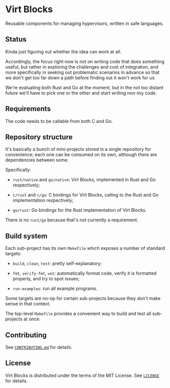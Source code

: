# Virt Blocks

Reusable components for managing hypervisors, written in safe
languages.

## Status

Kinda just figuring out whether the idea can work at all.

Accordingly, the focus right now is not on writing code that does
something useful, but rather in exploring the challenges and cost of
integration, and more specifically in seeking out problematic
scenarios in advance so that we don't get too far down a path before
finding out it won't work for us.

We're evaluating both Rust and Go at the moment, but in the not too
distant future we'll have to pick one or the other and start writing
non-toy code.

## Requirements

The code needs to be callable from both C and Go.

## Repository structure

It's basically a bunch of mini-projects stored in a single repository
for convenience; each one can be consumed on its own, although there
are dependencies between some.

Specifically:

* `rust/native` and `go/native`: Virt Blocks, implemented in Rust and
  Go respectively;

* `c/rust` and `c/go`: C bindings for Virt Blocks, calling to the
  Rust and Go implementation respectively;

* `go/rust`: Go bindings for the Rust implementation of Virt Blocks.

There is no `rust/go` because that's not currently a requirement.

## Build system

Each sub-project has its own `Makefile` which exposes a number of
standard targets:

* `build`, `clean`, `test`: pretty self-explanatory;

* `fmt`, `verify-fmt`, `vet`: automatically format code, verify it
  is formatted properly, and try to spot issues;

* `run-examples`: run all example programs.

Some targets are no-op for certain sub-projects because they don't
make sense in that context.

The top-level `Makefile` provides a convenient way to build and test
all sub-projects at once.

## Contributing

See [`CONTRIBUTING.md`](CONTRIBUTING.md) for details.

## License

Virt Blocks is distributed under the terms of the MIT License. See
[`LICENSE`](LICENSE) for details.

